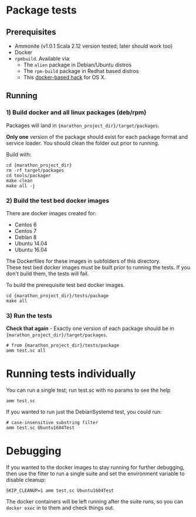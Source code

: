 # Package tests

## Prerequisites

- Ammonite (v1.0.1 Scala 2.12 version tested; later should work too)
- Docker
- `rpmbuild`. Available via:
  - The `alien` package in Debian/Ubuntu distros
  - The `rpm-build` package in Redhat based distros
  - This [docker-based hack](https://gist.github.com/timcharper/f1f821fad32fac6751ddc7ce7bceb189) for OS X.

## Running

### 1) Build docker and all linux packages (deb/rpm)

Packages will land in `{marathon_project_dir}/target/packages`.

**Only one** version of the package should exist for each package format and service loader. You should clean the folder out prior to running.

Build with:

```
cd {marathon_project_dir}
rm -rf target/packages
cd tools/packager
make clean
make all -j
```

### 2) Build the test bed docker images

There are docker images created for:

  * Centos 6
  * Centos 7
  * Debian 8
  * Ubuntu 14.04
  * Ubuntu 16.04

The Dockerfiles for these images in subfolders of this directory.  
These test bed docker images must be built prior to running the tests. If you don't build them, the tests will fail.

To build the prerequisite test bed docker images.

```
cd {marathon_project_dir}/tests/package
make all
```

### 3) Run the tests

**Check that again** - Exactly one version of each package should be in `{marathon_project_dir}/target/packages`.

```
# from {marathon_project_dir}/tests/package
amm test.sc all
```

# Running tests individually

You can run a single test; run test.sc with no params to see the help

```
amm test.sc
```

If you wanted to run just the DebianSystemd test, you could run:

```
# case-insensitive substring filter
amm test.sc Ubuntu1604Test
```

# Debugging

If you wanted to the docker images to stay running for further debugging, then use the filter to run a single suite and set the environment variable to disable cleanup:

```
SKIP_CLEANUP=1 amm test.sc Ubuntu1604Test
```

The docker containers will be left running after the suite runs, so you can `docker exec` in to them and check things out.
